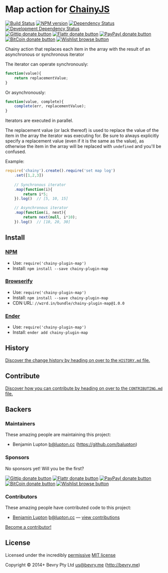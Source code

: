 
<!-- TITLE/ -->

# Map action for [ChainyJS](http://chainyjs.org)

<!-- /TITLE -->


<!-- BADGES/ -->

[![Build Status](http://img.shields.io/travis-ci/chainy-plugins/chainy-plugin-map.png?branch=master)](http://travis-ci.org/chainy-plugins/chainy-plugin-map "Check this project's build status on TravisCI")
[![NPM version](http://badge.fury.io/js/chainy-plugin-map.png)](https://npmjs.org/package/chainy-plugin-map "View this project on NPM")
[![Dependency Status](https://david-dm.org/chainy-plugins/map.png?theme=shields.io)](https://david-dm.org/chainy-plugins/map)
[![Development Dependency Status](https://david-dm.org/chainy-plugins/map/dev-status.png?theme=shields.io)](https://david-dm.org/chainy-plugins/map#info=devDependencies)<br/>
[![Gittip donate button](http://img.shields.io/gittip/bevry.png)](https://www.gittip.com/bevry/ "Donate weekly to this project using Gittip")
[![Flattr donate button](http://img.shields.io/flattr/donate.png?color=yellow)](http://flattr.com/thing/344188/balupton-on-Flattr "Donate monthly to this project using Flattr")
[![PayPayl donate button](http://img.shields.io/paypal/donate.png?color=yellow)](https://www.paypal.com/cgi-bin/webscr?cmd=_s-xclick&hosted_button_id=QB8GQPZAH84N6 "Donate once-off to this project using Paypal")
[![BitCoin donate button](http://img.shields.io/bitcoin/donate.png?color=yellow)](https://coinbase.com/checkouts/9ef59f5479eec1d97d63382c9ebcb93a "Donate once-off to this project using BitCoin")
[![Wishlist browse button](http://img.shields.io/wishlist/browse.png?color=yellow)](http://amzn.com/w/2F8TXKSNAFG4V "Buy an item on our wishlist for us")

<!-- /BADGES -->


<!-- CHAINY_DOCUMENTATION/ -->

<!-- DESCRIPTION/ -->

Chainy action that replaces each item in the array with the result of an asynchronous or synchronous iterator

<!-- /DESCRIPTION -->


The iterator can operate synchronously:

``` javascript
function(value){
	return replacementValue;
}
```

Or asynchronously:

``` javascript
function(value, complete){
	complete(err, replacementValue);
}
```

Iterators are executed in parallel.

The replacement value (or lack thereof) is used to replace the value of the item in the array the iterator was executing for. Be sure to always explicitly specify a replacement value (even if it is the same as the value), as otherwise the item in the array will be replaced with `undefined` and you'll be confused.

Example:

``` javascript
require('chainy').create().require('set map log')
	.set([1,2,3])
	
	// Synchronous iterator
	.map(function(i){
		return i*5;
	}).log()  // [5, 10, 15]

	// Asynchronous iterator
	.map(function(i, next){
		return next(null, i*10);
	}).log()  // [10, 20, 30]
```

<!-- /CHAINY_DOCUMENTATION -->


<!-- INSTALL/ -->

## Install

### [NPM](http://npmjs.org/)
- Use: `require('chainy-plugin-map')`
- Install: `npm install --save chainy-plugin-map`

### [Browserify](http://browserify.org/)
- Use: `require('chainy-plugin-map')`
- Install: `npm install --save chainy-plugin-map`
- CDN URL: `//wzrd.in/bundle/chainy-plugin-map@1.0.0`

### [Ender](http://ender.jit.su/)
- Use: `require('chainy-plugin-map')`
- Install: `ender add chainy-plugin-map`

<!-- /INSTALL -->


<!-- HISTORY/ -->

## History
[Discover the change history by heading on over to the `HISTORY.md` file.](https://github.com/chainy-plugins/chainy-plugin-map/blob/master/HISTORY.md#files)

<!-- /HISTORY -->


<!-- CONTRIBUTE/ -->

## Contribute

[Discover how you can contribute by heading on over to the `CONTRIBUTING.md` file.](https://github.com/chainy-plugins/chainy-plugin-map/blob/master/CONTRIBUTING.md#files)

<!-- /CONTRIBUTE -->


<!-- BACKERS/ -->

## Backers

### Maintainers

These amazing people are maintaining this project:

- Benjamin Lupton <b@lupton.cc> (https://github.com/balupton)

### Sponsors

No sponsors yet! Will you be the first?

[![Gittip donate button](http://img.shields.io/gittip/bevry.png)](https://www.gittip.com/bevry/ "Donate weekly to this project using Gittip")
[![Flattr donate button](http://img.shields.io/flattr/donate.png?color=yellow)](http://flattr.com/thing/344188/balupton-on-Flattr "Donate monthly to this project using Flattr")
[![PayPayl donate button](http://img.shields.io/paypal/donate.png?color=yellow)](https://www.paypal.com/cgi-bin/webscr?cmd=_s-xclick&hosted_button_id=QB8GQPZAH84N6 "Donate once-off to this project using Paypal")
[![BitCoin donate button](http://img.shields.io/bitcoin/donate.png?color=yellow)](https://coinbase.com/checkouts/9ef59f5479eec1d97d63382c9ebcb93a "Donate once-off to this project using BitCoin")
[![Wishlist browse button](http://img.shields.io/wishlist/browse.png?color=yellow)](http://amzn.com/w/2F8TXKSNAFG4V "Buy an item on our wishlist for us")

### Contributors

These amazing people have contributed code to this project:

- [Benjamin Lupton](https://github.com/balupton) <b@lupton.cc> — [view contributions](https://github.com/chainy-plugins/map/commits?author=balupton)

[Become a contributor!](https://github.com/chainy-plugins/chainy-plugin-map/blob/master/CONTRIBUTING.md#files)

<!-- /BACKERS -->


<!-- LICENSE/ -->

## License

Licensed under the incredibly [permissive](http://en.wikipedia.org/wiki/Permissive_free_software_licence) [MIT license](http://creativecommons.org/licenses/MIT/)

Copyright &copy; 2014+ Bevry Pty Ltd <us@bevry.me> (http://bevry.me)

<!-- /LICENSE -->


